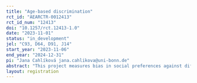 ```yaml
---
title: "Age-based discrimination"
rct_id: "AEARCTR-0012413"
rct_id_num: "12413"
doi: "10.1257/rct.12413-1.0"
date: "2023-11-01"
status: "in_development"
jel: "C93, D64, D91, J14"
start_year: "2023-11-06"
end_year: "2024-12-31"
pi: "Jana Cahlíková jana.cahlikova@uni-bonn.de"
abstract: "This project measures bias in social preferences against different age groups using a money allocation task. We also elicit stereotypes about different age-groups and test how they connect to potential biases in social preferences. "
layout: registration
---
```


